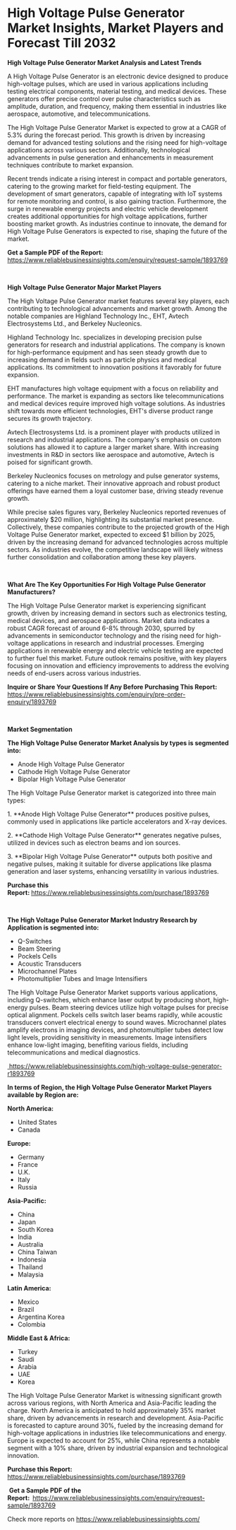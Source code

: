 <p><h1>High Voltage Pulse Generator Market Insights, Market Players and Forecast Till 2032</h1></p><p><strong>High Voltage Pulse Generator Market Analysis and Latest Trends</strong></p>
<p><p>A High Voltage Pulse Generator is an electronic device designed to produce high-voltage pulses, which are used in various applications including testing electrical components, material testing, and medical devices. These generators offer precise control over pulse characteristics such as amplitude, duration, and frequency, making them essential in industries like aerospace, automotive, and telecommunications.</p><p>The High Voltage Pulse Generator Market is expected to grow at a CAGR of 5.3% during the forecast period. This growth is driven by increasing demand for advanced testing solutions and the rising need for high-voltage applications across various sectors. Additionally, technological advancements in pulse generation and enhancements in measurement techniques contribute to market expansion.</p><p>Recent trends indicate a rising interest in compact and portable generators, catering to the growing market for field-testing equipment. The development of smart generators, capable of integrating with IoT systems for remote monitoring and control, is also gaining traction. Furthermore, the surge in renewable energy projects and electric vehicle development creates additional opportunities for high voltage applications, further boosting market growth. As industries continue to innovate, the demand for High Voltage Pulse Generators is expected to rise, shaping the future of the market.</p></p>
<p><strong>Get a Sample PDF of the Report:&nbsp;</strong> <a href="https://www.reliablebusinessinsights.com/enquiry/request-sample/1893769?utm_campaign=2239&utm_medium=2&utm_source=Github&utm_content=ia&utm_term=28022025&utm_id=high-voltage-pulse-generator">https://www.reliablebusinessinsights.com/enquiry/request-sample/1893769</a></p>
<p>&nbsp;</p>
<p><strong>High Voltage Pulse Generator Major Market Players</strong></p>
<p><p>The High Voltage Pulse Generator market features several key players, each contributing to technological advancements and market growth. Among the notable companies are Highland Technology Inc., EHT, Avtech Electrosystems Ltd., and Berkeley Nucleonics.</p><p>Highland Technology Inc. specializes in developing precision pulse generators for research and industrial applications. The company is known for high-performance equipment and has seen steady growth due to increasing demand in fields such as particle physics and medical applications. Its commitment to innovation positions it favorably for future expansion.</p><p>EHT manufactures high voltage equipment with a focus on reliability and performance. The market is expanding as sectors like telecommunications and medical devices require improved high voltage solutions. As industries shift towards more efficient technologies, EHT's diverse product range secures its growth trajectory.</p><p>Avtech Electrosystems Ltd. is a prominent player with products utilized in research and industrial applications. The company's emphasis on custom solutions has allowed it to capture a larger market share. With increasing investments in R&D in sectors like aerospace and automotive, Avtech is poised for significant growth.</p><p>Berkeley Nucleonics focuses on metrology and pulse generator systems, catering to a niche market. Their innovative approach and robust product offerings have earned them a loyal customer base, driving steady revenue growth.</p><p>While precise sales figures vary, Berkeley Nucleonics reported revenues of approximately $20 million, highlighting its substantial market presence. Collectively, these companies contribute to the projected growth of the High Voltage Pulse Generator market, expected to exceed $1 billion by 2025, driven by the increasing demand for advanced technologies across multiple sectors. As industries evolve, the competitive landscape will likely witness further consolidation and collaboration among these key players.</p></p>
<p>&nbsp;</p>
<p><strong>What Are The Key Opportunities For High Voltage Pulse Generator Manufacturers?</strong></p>
<p><p>The High Voltage Pulse Generator market is experiencing significant growth, driven by increasing demand in sectors such as electronics testing, medical devices, and aerospace applications. Market data indicates a robust CAGR forecast of around 6-8% through 2030, spurred by advancements in semiconductor technology and the rising need for high-voltage applications in research and industrial processes. Emerging applications in renewable energy and electric vehicle testing are expected to further fuel this market. Future outlook remains positive, with key players focusing on innovation and efficiency improvements to address the evolving needs of end-users across various industries.</p></p>
<p><strong>Inquire or Share Your Questions If Any Before Purchasing This Report:</strong> <a href="https://www.reliablebusinessinsights.com/enquiry/pre-order-enquiry/1893769?utm_campaign=2239&utm_medium=2&utm_source=Github&utm_content=ia&utm_term=28022025&utm_id=high-voltage-pulse-generator">https://www.reliablebusinessinsights.com/enquiry/pre-order-enquiry/1893769</a></p>
<p>&nbsp;</p>
<p><strong>Market Segmentation</strong></p>
<p><strong>The High Voltage Pulse Generator Market Analysis by types is segmented into:</strong></p>
<p><ul><li>Anode High Voltage Pulse Generator</li><li>Cathode High Voltage Pulse Generator</li><li>Bipolar High Voltage Pulse Generator</li></ul></p>
<p><p>The High Voltage Pulse Generator market is categorized into three main types: </p><p>1. **Anode High Voltage Pulse Generator** produces positive pulses, commonly used in applications like particle accelerators and X-ray devices.</p><p>   </p><p>2. **Cathode High Voltage Pulse Generator** generates negative pulses, utilized in devices such as electron beams and ion sources.</p><p>3. **Bipolar High Voltage Pulse Generator** outputs both positive and negative pulses, making it suitable for diverse applications like plasma generation and laser systems, enhancing versatility in various industries.</p></p>
<p><strong>Purchase this Report:&nbsp;</strong><a href="https://www.reliablebusinessinsights.com/purchase/1893769?utm_campaign=2239&utm_medium=2&utm_source=Github&utm_content=ia&utm_term=28022025&utm_id=high-voltage-pulse-generator">https://www.reliablebusinessinsights.com/purchase/1893769</a></p>
<p>&nbsp;</p>
<p><strong>The High Voltage Pulse Generator Market Industry Research by Application is segmented into:</strong></p>
<p><ul><li>Q-Switches</li><li>Beam Steering</li><li>Pockels Cells</li><li>Acoustic Transducers</li><li>Microchannel Plates</li><li>Photomultiplier Tubes and Image Intensifiers</li></ul></p>
<p><p>The High Voltage Pulse Generator Market supports various applications, including Q-switches, which enhance laser output by producing short, high-energy pulses. Beam steering devices utilize high voltage pulses for precise optical alignment. Pockels cells switch laser beams rapidly, while acoustic transducers convert electrical energy to sound waves. Microchannel plates amplify electrons in imaging devices, and photomultiplier tubes detect low light levels, providing sensitivity in measurements. Image intensifiers enhance low-light imaging, benefiting various fields, including telecommunications and medical diagnostics.</p></p>
<p><a href="https://www.reliablebusinessinsights.com/high-voltage-pulse-generator-r1893769?utm_campaign=2239&utm_medium=2&utm_source=Github&utm_content=ia&utm_term=28022025&utm_id=high-voltage-pulse-generator">&nbsp;https://www.reliablebusinessinsights.com/high-voltage-pulse-generator-r1893769</a></p>
<p><strong>In terms of Region, the High Voltage Pulse Generator Market Players available by Region are:</strong></p>
<p>
    <p> <strong> North America: </strong>
        <ul>
            <li>United States</li>
            <li>Canada</li>
        </ul>
        </p> 
    <p> <strong> Europe: </strong>
        <ul>
            <li>Germany</li>
            <li>France</li>
            <li>U.K.</li>
            <li>Italy</li>
            <li>Russia</li>
        </ul>
        </p> 
    <p> <strong> Asia-Pacific: </strong>
        <ul>
            <li>China</li>
            <li>Japan</li>
            <li>South Korea</li>
            <li>India</li>
            <li>Australia</li>
            <li>China Taiwan</li>
            <li>Indonesia</li>
            <li>Thailand</li>
            <li>Malaysia</li>
        </ul>
        </p> 
    <p> <strong> Latin America: </strong>
        <ul>
            <li>Mexico</li>
            <li>Brazil</li>
            <li>Argentina Korea</li>
            <li>Colombia</li>
        </ul>
        </p> 
    <p> <strong> Middle East & Africa: </strong>
        <ul>
            <li>Turkey</li>
            <li>Saudi</li>
            <li>Arabia</li>
            <li>UAE</li>
            <li>Korea</li>
        </ul>
    </p>
    </p>
<p><p>The High Voltage Pulse Generator Market is witnessing significant growth across various regions, with North America and Asia-Pacific leading the charge. North America is anticipated to hold approximately 35% market share, driven by advancements in research and development. Asia-Pacific is forecasted to capture around 30%, fueled by the increasing demand for high-voltage applications in industries like telecommunications and energy. Europe is expected to account for 25%, while China represents a notable segment with a 10% share, driven by industrial expansion and technological innovation.</p></p>
<p><strong>Purchase this Report: </strong><a href="https://www.reliablebusinessinsights.com/purchase/1893769?utm_campaign=2239&utm_medium=2&utm_source=Github&utm_content=ia&utm_term=28022025&utm_id=high-voltage-pulse-generator">https://www.reliablebusinessinsights.com/purchase/1893769</a></p>
<p>&nbsp;<strong>Get a Sample PDF of the Report:&nbsp;&nbsp;</strong><a href="https://www.reliablebusinessinsights.com/enquiry/request-sample/1893769?utm_campaign=2239&utm_medium=2&utm_source=Github&utm_content=ia&utm_term=28022025&utm_id=high-voltage-pulse-generator">https://www.reliablebusinessinsights.com/enquiry/request-sample/1893769</a></p>
<p><strong></strong></p>
<p>Check more reports on <a href="https://www.reliablebusinessinsights.com/?utm_campaign=2239&utm_medium=2&utm_source=Github&utm_content=ia&utm_term=28022025&utm_id=high-voltage-pulse-generator">https://www.reliablebusinessinsights.com/</a></p>